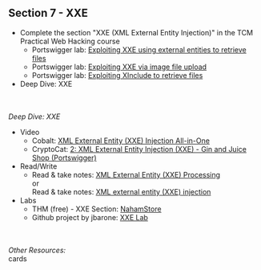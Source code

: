 ## **Section 7 - XXE** <br>
- Complete the section "XXE (XML External Entity Injection)" in the TCM Practical Web Hacking course
   - Portswigger lab: <a href="https://portswigger.net/web-security/xxe/lab-exploiting-xxe-to-retrieve-files">Exploiting XXE using external entities to retrieve files</a>
   - Portswigger lab: <a href="https://portswigger.net/web-security/xxe/lab-xxe-via-file-upload">Exploiting XXE via image file upload</a>
   - Portswigger lab: <a href="https://portswigger.net/web-security/xxe/lab-xinclude-attack">Exploiting XInclude to retrieve files</a>
- Deep Dive: XXE
<br><br><br>

*Deep Dive: XXE*
- Video
   - Cobalt: <a href="https://www.youtube.com/watch?v=gn3c5iRzeXY">XML External Entity (XXE) Injection All-in-One</a>
   - CryptoCat: <a href="https://www.youtube.com/watch?v=hixTxzYDuDg">2: XML External Entity Injection (XXE) - Gin and Juice Shop (Portswigger)</a>
- Read/Write
   - Read & take notes: <a href="https://owasp.org/www-community/vulnerabilities/XML_External_Entity_(XXE)_Processing">XML External Entity (XXE) Processing</a><br>or<br>Read & take notes: <a href="https://portswigger.net/web-security/xxe">XML external entity (XXE) injection</a>
- Labs
   - THM (free) - XXE Section: <a href="https://tryhackme.com/r/room/nahamstore">NahamStore</a>
   - Github project by jbarone: <a href="https://github.com/jbarone/xxelab">XXE Lab</a>
<br><br><br>


*Other Resources:* <br>
cards
